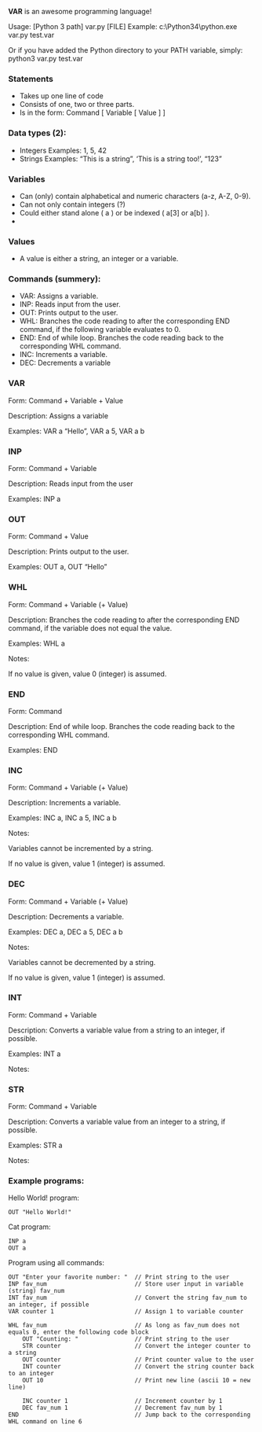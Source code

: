 **VAR** is an awesome programming language!

Usage:      [Python 3 path] var.py [FILE]
Example:    c:\Python34\python.exe var.py test.var

Or if you have added the Python directory to your PATH variable, simply:
            python3 var.py test.var


### Statements
-   Takes up one line of code
-   Consists of one, two or three parts. 
-   Is in the form: Command [ Variable [ Value ] ]

### Data types (2):
-   Integers
Examples: 1, 5, 42
-   Strings
Examples: “This is a string”, ‘This is a string too!’, “123”

### Variables
-   Can (only) contain alphabetical and numeric characters (a-z, A-Z, 0-9).
-   Can not only contain integers (?)
-   Could either stand alone ( a ) or be indexed ( a[3] or a[b] ). 
-   

### Values
-   A value is either a string, an integer or a variable.

### Commands (summery):
-   VAR: Assigns a variable.
-   INP: Reads input from the user.
-   OUT: Prints output to the user.
-   WHL: Branches the code reading to after the corresponding END command, if the following variable evaluates to 0. 
-   END: End of while loop. Branches the code reading back to the corresponding WHL command. 
-   INC: Increments a variable.
-   DEC: Decrements a variable

### VAR

Form: Command + Variable + Value

Description: Assigns a variable

Examples: VAR a “Hello”, VAR a 5, VAR a b

### INP

Form: Command + Variable

Description: Reads input from the user

Examples: INP a

### OUT 

Form: Command + Value

Description: Prints output to the user.

Examples: OUT a, OUT “Hello”

### WHL

Form: Command + Variable (+ Value)

Description: Branches the code reading to after the corresponding END command, if the variable does not equal the value.

Examples: WHL a

Notes: 

If no value is given, value 0 (integer) is assumed.

### END

Form: Command

Description: End of while loop. Branches the code reading back to the corresponding WHL command.

Examples: END


### INC

Form: Command + Variable (+ Value)

Description: Increments a variable.

Examples: INC a, INC a 5, INC a b

Notes: 

Variables cannot be incremented by a string. 

If no value is given, value 1 (integer) is assumed.

### DEC 

Form: Command + Variable (+ Value)

Description: Decrements a variable.

Examples: DEC a, DEC a 5, DEC a b

Notes: 

Variables cannot be decremented by a string. 

If no value is given, value 1 (integer) is assumed.

### INT 

Form: Command + Variable

Description: Converts a variable value from a string to an integer, if possible. 

Examples: INT a

Notes: 

### STR 

Form: Command + Variable

Description: Converts a variable value from an integer to a string, if possible. 

Examples: STR a

Notes: 


### Example programs:

Hello World! program:
```
OUT "Hello World!"
```

Cat program:
```
INP a
OUT a 
```

Program using all commands:
```
OUT "Enter your favorite number: "  // Print string to the user
INP fav_num                         // Store user input in variable (string) fav_num
INT fav_num                         // Convert the string fav_num to an integer, if possible
VAR counter 1                       // Assign 1 to variable counter

WHL fav_num                         // As long as fav_num does not equals 0, enter the following code block
    OUT "Counting: "                // Print string to the user
    STR counter                     // Convert the integer counter to a string
    OUT counter                     // Print counter value to the user
    INT counter                     // Convert the string counter back to an integer
    OUT 10                          // Print new line (ascii 10 = new line)

    INC counter 1                   // Increment counter by 1
    DEC fav_num 1                   // Decrement fav_num by 1
END                                 // Jump back to the corresponding WHL command on line 6
```
